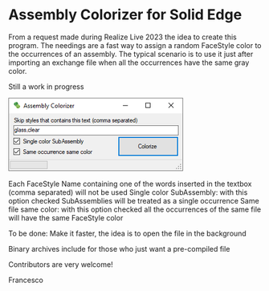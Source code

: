 # Assembly Colorizer for Solid Edge

From a request made during Realize Live 2023 the idea to create this program.
The needings are a fast way to assign a random FaceStyle color to the occurrences of an assembly.
The typical scenario is to use it just after importing an exchange file when all the occurrences have the same gray color.

Still a work in progress

<img src="Main Form.png">

Each FaceStyle Name containing one of the words inserted in the textbox (comma separated) will not be used
Single color SubAssembly: with this option checked SubAssemblies will be treated as a single occurrence
Same file same color: with this option checked all the occurrences of the same file will have the same FaceStyle color

To be done: Make it faster, the idea is to open the file in the background

Binary archives include for those who just want a pre-compiled file

Contributors are very welcome!

Francesco
